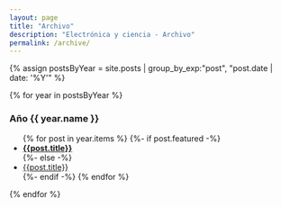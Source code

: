 ```yaml
---
layout: page
title: "Archivo"
description: "Electrónica y ciencia - Archivo"
permalink: /archive/
---
```


{% assign postsByYear = site.posts | group_by_exp:"post", "post.date | date: '%Y'" %}

{% for year in postsByYear %}

### Año {{ year.name }}

<ul>
{% for post in year.items %}
  {%- if post.featured -%}
  <li><a href="{{post.url}}"><b>{{post.title}}</b></a></li>
  {%- else -%}
  <li><a href="{{post.url}}">{{post.title}}</a></li>
  {%- endif -%}
{% endfor %}
</ul>

{% endfor %}

